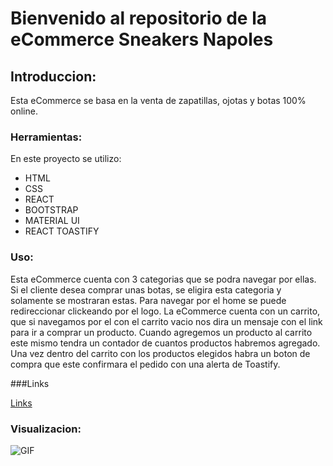 # Bienvenido al repositorio de la eCommerce Sneakers Napoles

## Introduccion:
Esta eCommerce se basa en la venta de zapatillas, ojotas y botas 100% online. 

### Herramientas:
En este proyecto se utilizo:
- HTML
- CSS
- REACT
- BOOTSTRAP
- MATERIAL UI
- REACT TOASTIFY

### Uso:
Esta eCommerce cuenta con 3 categorias que se podra navegar por ellas. Si el cliente desea comprar unas botas, se eligira esta categoria y solamente se mostraran estas. Para navegar por el home se puede redireccionar clickeando por el logo. La eCommerce cuenta con un carrito, que si navegamos por el con el carrito vacio nos dira un mensaje con el link para ir a comprar un producto. Cuando agregemos un producto al carrito este mismo tendra un contador de cuantos productos habremos agregado. Una vez dentro del carrito con los productos elegidos habra un boton de compra que este confirmara el pedido con una alerta de Toastify.

###Links

[Links](https://napolessneaker.000webhostapp.com/)

### Visualizacion:
![GIF](https://user-images.githubusercontent.com/103120376/198309012-5519974b-5e6a-4de1-ba1c-043344414f50.gif)

